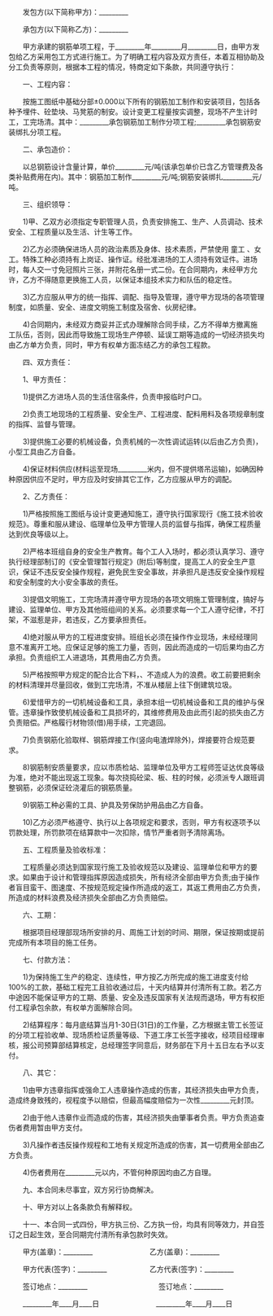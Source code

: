 
 　　发包方(以下简称甲方)：_________
 
 　　承包方(以下简称乙方)：_________
 
 　　甲方承建的钢筋单项工程，于_________年_________月_________日，由甲方发包给乙方采用包工方式进行施工。为了明确工程内容及双方责任，本着互相协助及分工负责等原则，根据本工程的情况，特商定如下条款，共同遵守执行：
 
 　　一、工程内容：
 
 　　按施工图纸中基础分部±0.000以下所有的钢筋加工制作和安装项目，包括各种予埋件、砼垫块、马凳筋的制安。设计变更工程量按实调整，现场不产生计时工，工完场清。其中：_________承包钢筋加工制作分项工程;_________承包钢筋安装绑扎分项工程。
 
 　　二、承包造价：
 
 　　以总钢筋设计含量计算，单价_________元/吨(该承包单价已含乙方管理费及各类补贴费用在内)。其中：钢筋加工制作_________元/吨;钢筋安装绑扎_________元/吨。
 
 　　三、组织领导：
 
 　　1)甲、乙双方必须指定专职管理人员，负责安排施工、生产、人员调动、技术安全、工程质量以及生活、计生等工作。
 
 　　2)乙方必须确保进场人员的政治素质及身体、技术素质，严禁使用
童工
、女工。特殊工种必须持有上岗证、操作证。经批准进场的工人须持有效证件。进场时，每人交一寸免冠照片三张，并附花名册一式二份。在合同期内，未经甲方允许，乙方不得随意更换施工人员，以保证本组技术实力和队伍的稳定性。
 
 　　3)乙方应服从甲方的统一指挥、调配、指导及管理，遵守甲方现场的各项管理制度，如质量、安全、进度文明施工制度及宿舍、伙房纪律。
 
 　　4)合同期内，未经双方商妥并正式办理解除合同手续，乙方不得单方撤离施工队伍，否则，因此而导致施工现场生产停顿、延误工期等造成的一切经济损失均由乙方单方负责，同时，甲方有权单方面冻结乙方的承包工程款。
 
 　　四、双方责任：
 
 　　1、甲方责任：
 
 　　1)提供乙方进场人员的生活住宿条件，负责申报临时户口。
 
 　　2)负责工地现场的工程质量、安全生产、工程进度、配料用料及各项规章制度的指挥、监督与管理。
 
 　　3)提供施工必要的机械设备，负责机械的一次性调试运转(以后由乙方负责)，小型工具由乙方自备。
 
 　　4)保证材料供应(材料运至现场_________米内，但不提供塔吊运输)，如确因种种原因供应不足时，甲方应及时安排其它工作，乙方应服从甲方的调配。
 
 　　2、乙方责任：
 
 　　1)严格按照施工图纸与设计变更通知施工，遵守执行国家现行《施工技术验收规范》。尊重和服从建设、临理单位及甲方管理人员的监督与指挥，确保工程质量达到优良等级以上。
 
 　　2)严格本班组自身的安全生产教育。每个工人入场时，都必须认真学习、遵守执行经理部制订的《安全管理暂行规定》(附后)等制度，提高工人的安全生产意识，保证不违反安全操作规程，避免民生安全事故，并承担凡是违反安全操作规程和安全制度的大小安全事故的责任。
 
 　　3)提倡文明施工，工完场清并遵守甲方现场的各项文明施工管理制度，搞好与建设、监理单位、甲方及其他班组间的关系。必须要求每一个工人遵守纪律，不打架，不滋惹是非，若违反，乙方要承担责任。
 
 　　4)绝对服从甲方的工程进度安排。班组长必须在操作作业现场，未经经理同意不准离开工地。应保证足够的施工力量，否则，因此而造成的一切后果均由乙方承担。负责组织工人进退场，其费用由乙方负责。
 
 　　5)严格按照甲方规定的配合比合下料，、不造成人为的浪费。收工前要把剩余的材料清理并尽量回收，做到工完场清，不准从楼层上往下倒建筑垃圾。
 
 　　6)爱惜甲方的一切机械设备和工具，承担本组一切机械设备和工具的维护与保管。违章操作致使机械设备和工具损坏的，其维修费用及由此而引起的损失由乙方负责赔偿。严格履行材物领(借)用手续，工完退回。
 
 　　7)负责钢筋化验取样、钢筋焊接工作(竖向电渣焊除外)，焊接要符合规范要求。
 
 　　8)钢筋制安质量要求，应以市质检站、监理单位及甲方工程师签证达优良等级为准，绝对不能出现返工现象。每次挠捣砼梁、板、柱的时候，必须派专人跟班调整钢筋，必须保证砼浇灌后的钢筋质量。
 
 　　9)钢筋工种必需的工具、护具及劳保防护用品由乙方自备。
 
 　　10)乙方必须严格遵守、执行以上各项规定和要求，否则，甲方有权逐项予以罚款处理，所罚款项在结算款中一次扣除，情节严重者则予清除离场。
 
 　　五、工程质量及验收标准：
 
 　　工程质量必须达到国家现行施工及验收规范以及建设、监理单位和甲方的要求。如果由于设计和管理指挥原因造成损失，所有经济全部由甲方负责;由于操作者盲目蛮干、图速度、不按规范规定操作所造成的返工，其返工费用由乙方负责，所造成的材料浪费及经济损失全部由乙方负责赔偿。
 
 　　六、工期：
 
 　　根据项目经理部现场所安排的月、周施工计划的时间、期限，保证按期或提前完成所有本项目的施工任务。
 
 　　七、付款方法：
 
 　　1)为保持施工生产的稳定、连续性，甲方按乙方所完成的施工进度支付给100%的工款，基础工程完工且验收通过后，十天内结算并付清所有工款。若乙方中途因不能保证甲方的工期、质量、安全及违反国家有关法规而退场，甲方有权拒付工程承包余款，有权单方面解除合同。
 
 　　2)结算程序：每月底结算当月1-30日(31日)的工作量，乙方根据主管工长签证的分项工程验收单、现场质检证质量等级、下道工序工长签字接收，经项目经理审核，报公司预算部结算核定，总经理签字同意后，财务部在下月十五日左右予以支付。
 
 　　八、其它：
 
 　　1)由甲方违章指挥或强命工人违章操作造成的伤害，其经济损失由甲方负责，造成终身致残的，视程度予以赔偿，但最高幅度赔偿为一次性_________元封顶。
 
 　　2)由于他人违章作业而造成的伤害，其经济损失由肇事者负责。甲方负责追查伤者费用暂由甲方支付。
 
 　　3)凡操作者违反操作规程和工地有关规定所造成的伤害，其一切费用全部由乙方负责。
 
 　　4)伤者费用在_________元以内，不管何种原因均由乙方自理。
 
 　　九、本合同未尽事宜，双方另行协商解决。
 
 　　十、甲方对以上各条款负有解释权。
 
 　　十一、本合同一式四份，甲方执三份、乙方执一份，均具有同等效力，并自签订之日起生效，至合同期完付清所有承包款时失效。
 
 　　甲方(盖章)：_________　　　　　　　　乙方(盖章)：_________
 
 　　甲方代表(签字)：_________　　　　　　乙方代表(签字)：_________
 
 　　签订地点：_________　　　　　　　　　　签订地点：_________
 
 　　_________年____月____日　　　　　　　　_________年____月____日
 
 

 
 
 
 
 
  


  
 

  


  


  
 
 
 
 


